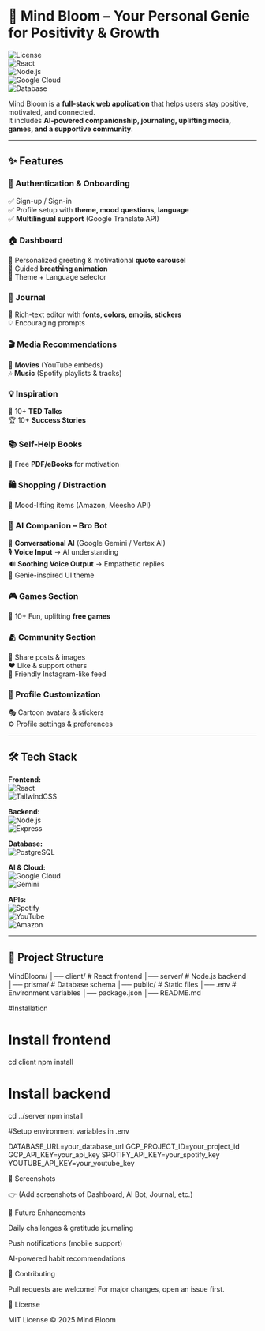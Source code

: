 # 🌸 Mind Bloom – Your Personal Genie for Positivity & Growth  

![License](https://img.shields.io/badge/License-MIT-green.svg)  
![React](https://img.shields.io/badge/Frontend-React-blue)  
![Node.js](https://img.shields.io/badge/Backend-Node.js-green)  
![Google Cloud](https://img.shields.io/badge/AI-Google%20Gemini%20%7C%20Vertex%20AI-orange)  
![Database](https://img.shields.io/badge/Database-PostgreSQL-blue)  

Mind Bloom is a **full-stack web application** that helps users stay positive, motivated, and connected.  
It includes **AI-powered companionship, journaling, uplifting media, games, and a supportive community**.  

---

## ✨ Features  

### 🔑 Authentication & Onboarding  
✅ Sign-up / Sign-in  
✅ Profile setup with **theme, mood questions, language**  
✅ **Multilingual support** (Google Translate API)  

### 🏠 Dashboard  
🌟 Personalized greeting & motivational **quote carousel**  
🧘 Guided **breathing animation**  
🎨 Theme + Language selector  

### 📓 Journal  
📝 Rich-text editor with **fonts, colors, emojis, stickers**  
💡 Encouraging prompts  

### 🎬 Media Recommendations  
🎥 **Movies** (YouTube embeds)  
🎶 **Music** (Spotify playlists & tracks)  

### 💡 Inspiration  
🎤 10+ **TED Talks**  
🏆 10+ **Success Stories**  

### 📚 Self-Help Books  
📖 Free **PDF/eBooks** for motivation  

### 🛍️ Shopping / Distraction  
🛒 Mood-lifting items (Amazon, Meesho API)  

### 🤖 AI Companion – **Bro Bot**  
💬 **Conversational AI** (Google Gemini / Vertex AI)  
🎙️ **Voice Input** → AI understanding  
🔊 **Soothing Voice Output** → Empathetic replies  
🧞 Genie-inspired UI theme  

### 🎮 Games Section  
🎲 10+ Fun, uplifting **free games**  

### 🫂 Community Section  
📸 Share posts & images  
❤️ Like & support others  
🤗 Friendly Instagram-like feed  

### 👤 Profile Customization  
🎭 Cartoon avatars & stickers  
⚙️ Profile settings & preferences  

---

## 🛠️ Tech Stack  

**Frontend:**  
![React](https://img.shields.io/badge/React-61DAFB?logo=react&logoColor=white)  
![TailwindCSS](https://img.shields.io/badge/TailwindCSS-38B2AC?logo=tailwindcss&logoColor=white)  

**Backend:**  
![Node.js](https://img.shields.io/badge/Node.js-339933?logo=node.js&logoColor=white)  
![Express](https://img.shields.io/badge/Express.js-000000?logo=express&logoColor=white)  

**Database:**  
![PostgreSQL](https://img.shields.io/badge/PostgreSQL-336791?logo=postgresql&logoColor=white)  

**AI & Cloud:**  
![Google Cloud](https://img.shields.io/badge/Google%20Cloud-4285F4?logo=googlecloud&logoColor=white)  
![Gemini](https://img.shields.io/badge/Gemini%20AI-7F39FB?logo=googlegemini&logoColor=white)  

**APIs:**  
![Spotify](https://img.shields.io/badge/Spotify-1DB954?logo=spotify&logoColor=white)  
![YouTube](https://img.shields.io/badge/YouTube-FF0000?logo=youtube&logoColor=white)  
![Amazon](https://img.shields.io/badge/Amazon-FF9900?logo=amazon&logoColor=white)  

---

## 📂 Project Structure  

MindBloom/
│── client/ # React frontend
│── server/ # Node.js backend
│── prisma/ # Database schema
│── public/ # Static files
│── .env # Environment variables
│── package.json
│── README.md

#Installation
# Install frontend
cd client
npm install

# Install backend
cd ../server
npm install

#Setup environment variables in .env

DATABASE_URL=your_database_url
GCP_PROJECT_ID=your_project_id
GCP_API_KEY=your_api_key
SPOTIFY_API_KEY=your_spotify_key
YOUTUBE_API_KEY=your_youtube_key

📸 Screenshots

👉 (Add screenshots of Dashboard, AI Bot, Journal, etc.)

🔮 Future Enhancements

Daily challenges & gratitude journaling

Push notifications (mobile support)

AI-powered habit recommendations

🤝 Contributing

Pull requests are welcome! For major changes, open an issue first.

📜 License

MIT License © 2025 Mind Bloom
